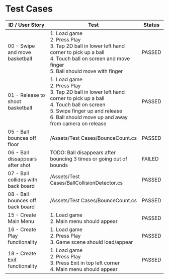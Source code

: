 # Test Cases

| ID / User Story                    | Test                                                                                                                                                                                                                    | Status |
| ---------------------------------- | ----------------------------------------------------------------------------------------------------------------------------------------------------------------------------------------------------------------------- | ------ |
| 00 - Swipe and move basketball     | 1. Load game<br/>2. Press Play<br/>3. Tap 2D ball in lower left hand corner to pick up a ball<br/>4. Touch ball on screen and move finger<br/>5. Ball should move with finger                                           | PASSED |
| 01 - Release to shoot basketball   | 1. Load game<br/>2. Press Play<br/>3. Tap 2D ball in lower left hand corner to pick up a ball<br/>4. Touch ball on screen<br/>5. Swipe finger up and release<br/>6. Ball should move up and away from camera on release | PASSED |
| 05 - Ball bounces off floor        | /Assets/Test Cases/BounceCount.cs                                                                                                                                                                                       | PASSED |
| 06 - Ball dissappears after shot   | TODO: Ball disappears after bouncing 3 times or going out of bounds                                                                                                                                                     | FAILED |
| 07 - Ball collides with back board | /Assets/Test Cases/BallCollisionDetector.cs                                                                                                                                                                             | PASSED |
| 08 - Ball bounces off back board   | /Assets/Test Cases/BounceCount.cs                                                                                                                                                                                       | PASSED |
| 15 - Create Main Menu              | 1. Load game<br/>2. Main menu should appear                                                                                                                                                                             | PASSED |
| 16 - Create Play functionality     | 1. Load game<br/>2. Press Play<br/>3. Game scene should load/appear                                                                                                                                                     | PASSED |
| 18 - Create Exit functionality     | 1. Load game<br/>2. Press Play<br/>3. Press Exit in top left corner<br/>4. Main menu should appear                                                                                                                      | PASSED |
